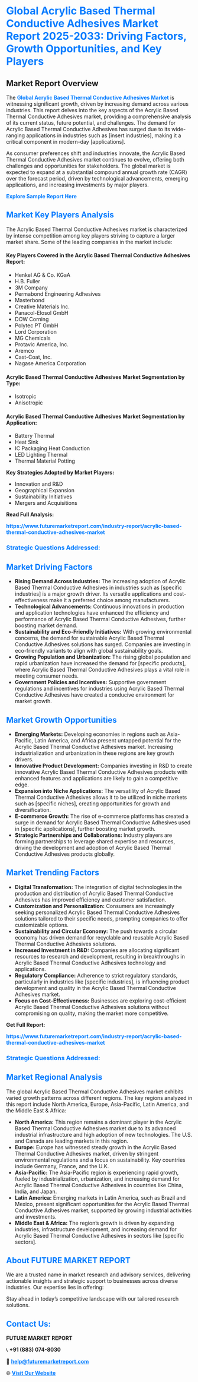 <h1 style="color: #007BFF;">Global Acrylic Based Thermal Conductive Adhesives Market Report 2025-2033: Driving Factors, Growth Opportunities, and Key Players</h1>

<section id="overview">
<h2>Market Report Overview</h2>
<p>The <a href="https://www.futuremarketreport.com/industry-report/acrylic-based-thermal-conductive-adhesives-market" style="color: #007BFF; text-decoration: none;"><strong>Global Acrylic Based Thermal Conductive Adhesives Market</strong></a> is witnessing significant growth, driven by increasing demand across various industries. This report delves into the key aspects of the Acrylic Based Thermal Conductive Adhesives market, providing a comprehensive analysis of its current status, future potential, and challenges. The demand for Acrylic Based Thermal Conductive Adhesives has surged due to its wide-ranging applications in industries such as [insert industries], making it a critical component in modern-day [applications].</p>
<p>As consumer preferences shift and industries innovate, the Acrylic Based Thermal Conductive Adhesives market continues to evolve, offering both challenges and opportunities for stakeholders. The global market is expected to expand at a substantial compound annual growth rate (CAGR) over the forecast period, driven by technological advancements, emerging applications, and increasing investments by major players.</p>
</section>

<section id="overview">
<p><a href="https://www.futuremarketreport.com/request-sample/reportId=35815" style="color: #007BFF; text-decoration: none;"><strong>Explore Sample Report Here</strong></a></p>
</section>

<section id="key-players">
<h2 style="color: #007BFF;">Market Key Players Analysis</h2>
<p>The Acrylic Based Thermal Conductive Adhesives market is characterized by intense competition among key players striving to capture a larger market share. Some of the leading companies in the market include:</p>
<h4>Key Players Covered in the Acrylic Based Thermal Conductive Adhesives Report:</h4>
<ul><li>Henkel AG &amp; Co. KGaA</li><li>H.B. Fuller</li><li>3M Company</li><li>Permabond Engineering Adhesives</li><li>Masterbond</li><li>Creative Materials Inc.</li><li>Panacol-Elosol GmbH</li><li>DOW Corning</li><li>Polytec PT GmbH</li><li>Lord Corporation</li><li>MG Chemicals</li><li>Protavic America, Inc.</li><li>Aremco</li><li>Cast-Coat, Inc.</li><li>Nagase America Corporation</li></ul>
<h4>Acrylic Based Thermal Conductive Adhesives Market Segmentation by Type:</h4>
<ul><li>Isotropic</li><li>Anisotropic</li></ul>

<h4>Acrylic Based Thermal Conductive Adhesives Market Segmentation by Application:</h4>
<ul><li>Battery Thermal</li><li>Heat Sink</li><li>IC Packaging Heat Conduction</li><li>LED Lighting Thermal</li><li>Thermal Material Potting</li></ul>
<p><strong>Key Strategies Adopted by Market Players:</strong></p>
<ul>
<li>Innovation and R&D</li>
<li>Geographical Expansion</li>
<li>Sustainability Initiatives</li>
<li>Mergers and Acquisitions</li>
</ul>
</section>

<section>
<p><strong>Read Full Analysis: </strong></p><a href="https://www.futuremarketreport.com/industry-report/acrylic-based-thermal-conductive-adhesives-market" style="color: #007BFF; text-decoration: none;"><strong>https://www.futuremarketreport.com/industry-report/acrylic-based-thermal-conductive-adhesives-market</strong></a>
<h3 style="color: #007BFF;">Strategic Questions Addressed:</h3>
</section>

<section id="driving-factors">
<h2 style="color: #007BFF;">Market Driving Factors</h2>
<ul>
<li><strong>Rising Demand Across Industries:</strong> The increasing adoption of Acrylic Based Thermal Conductive Adhesives in industries such as [specific industries] is a major growth driver. Its versatile applications and cost-effectiveness make it a preferred choice among manufacturers.</li>
<li><strong>Technological Advancements:</strong> Continuous innovations in production and application technologies have enhanced the efficiency and performance of Acrylic Based Thermal Conductive Adhesives, further boosting market demand.</li>
<li><strong>Sustainability and Eco-Friendly Initiatives:</strong> With growing environmental concerns, the demand for sustainable Acrylic Based Thermal Conductive Adhesives solutions has surged. Companies are investing in eco-friendly variants to align with global sustainability goals.</li>
<li><strong>Growing Population and Urbanization:</strong> The rising global population and rapid urbanization have increased the demand for [specific products], where Acrylic Based Thermal Conductive Adhesives plays a vital role in meeting consumer needs.</li>
<li><strong>Government Policies and Incentives:</strong> Supportive government regulations and incentives for industries using Acrylic Based Thermal Conductive Adhesives have created a conducive environment for market growth.</li>
</ul>
</section>

<section id="growth-opportunities">
<h2 style="color: #007BFF;">Market Growth Opportunities</h2>
<ul>
<li><strong>Emerging Markets:</strong> Developing economies in regions such as Asia-Pacific, Latin America, and Africa present untapped potential for the Acrylic Based Thermal Conductive Adhesives market. Increasing industrialization and urbanization in these regions are key growth drivers.</li>
<li><strong>Innovative Product Development:</strong> Companies investing in R&D to create innovative Acrylic Based Thermal Conductive Adhesives products with enhanced features and applications are likely to gain a competitive edge.</li>
<li><strong>Expansion into Niche Applications:</strong> The versatility of Acrylic Based Thermal Conductive Adhesives allows it to be utilized in niche markets such as [specific niches], creating opportunities for growth and diversification.</li>
<li><strong>E-commerce Growth:</strong> The rise of e-commerce platforms has created a surge in demand for Acrylic Based Thermal Conductive Adhesives used in [specific applications], further boosting market growth.</li>
<li><strong>Strategic Partnerships and Collaborations:</strong> Industry players are forming partnerships to leverage shared expertise and resources, driving the development and adoption of Acrylic Based Thermal Conductive Adhesives products globally.</li>
</ul>
</section>

<section id="trending-factors">
<h2 style="color: #007BFF;">Market Trending Factors</h2>
<ul>
<li><strong>Digital Transformation:</strong> The integration of digital technologies in the production and distribution of Acrylic Based Thermal Conductive Adhesives has improved efficiency and customer satisfaction.</li>
<li><strong>Customization and Personalization:</strong> Consumers are increasingly seeking personalized Acrylic Based Thermal Conductive Adhesives solutions tailored to their specific needs, prompting companies to offer customizable options.</li>
<li><strong>Sustainability and Circular Economy:</strong> The push towards a circular economy has driven demand for recyclable and reusable Acrylic Based Thermal Conductive Adhesives solutions.</li>
<li><strong>Increased Investment in R&D:</strong> Companies are allocating significant resources to research and development, resulting in breakthroughs in Acrylic Based Thermal Conductive Adhesives technology and applications.</li>
<li><strong>Regulatory Compliance:</strong> Adherence to strict regulatory standards, particularly in industries like [specific industries], is influencing product development and quality in the Acrylic Based Thermal Conductive Adhesives market.</li>
<li><strong>Focus on Cost-Effectiveness:</strong> Businesses are exploring cost-efficient Acrylic Based Thermal Conductive Adhesives solutions without compromising on quality, making the market more competitive.</li>
</ul>
</section>

<section>
<p><strong>Get Full Report: </strong></p><a href="https://www.futuremarketreport.com/industry-report/acrylic-based-thermal-conductive-adhesives-market" style="color: #007BFF; text-decoration: none;"><strong>https://www.futuremarketreport.com/industry-report/acrylic-based-thermal-conductive-adhesives-market</strong></a>
<h3 style="color: #007BFF;">Strategic Questions Addressed:</h3>
</section>


<section id="regional-analysis">
<h2 style="color: #007BFF;">Market Regional Analysis</h2>
<p>The global Acrylic Based Thermal Conductive Adhesives market exhibits varied growth patterns across different regions. The key regions analyzed in this report include North America, Europe, Asia-Pacific, Latin America, and the Middle East & Africa:</p>
<ul>
<li><strong>North America:</strong> This region remains a dominant player in the Acrylic Based Thermal Conductive Adhesives market due to its advanced industrial infrastructure and high adoption of new technologies. The U.S. and Canada are leading markets in this region.</li>
<li><strong>Europe:</strong> Europe has witnessed steady growth in the Acrylic Based Thermal Conductive Adhesives market, driven by stringent environmental regulations and a focus on sustainability. Key countries include Germany, France, and the U.K.</li>
<li><strong>Asia-Pacific:</strong> The Asia-Pacific region is experiencing rapid growth, fueled by industrialization, urbanization, and increasing demand for Acrylic Based Thermal Conductive Adhesives in countries like China, India, and Japan.</li>
<li><strong>Latin America:</strong> Emerging markets in Latin America, such as Brazil and Mexico, present significant opportunities for the Acrylic Based Thermal Conductive Adhesives market, supported by growing industrial activities and investments.</li>
<li><strong>Middle East & Africa:</strong> The region’s growth is driven by expanding industries, infrastructure development, and increasing demand for Acrylic Based Thermal Conductive Adhesives in sectors like [specific sectors].</li>
</ul>
</section>

<footer>
<h2 style="color: #007BFF;">About FUTURE MARKET REPORT</h2>
<p>We are a trusted name in market research and advisory services, delivering actionable insights and strategic support to businesses across diverse industries. Our expertise lies in offering:</p>

<p>Stay ahead in today’s competitive landscape with our tailored research solutions.</p>

<h2 style="color: #007BFF;">Contact Us:</h2>
<p><strong>FUTURE MARKET REPORT</strong></p>
<p>📞 <strong>+91 (883) 074-8030</strong></p>
<p>📧 <strong><a href="mailto:help@futuremarketreport.com" style="color: #007BFF;">help@futuremarketreport.com</a></strong></p>
<p>🌐 <strong><a href="https://www.futuremarketreport.com/" style="color: #007BFF;">Visit Our Website</a></strong></p>
</footer>